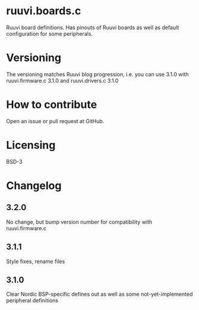 # ruuvi.boards.c
Ruuvi board definitions. Has pinouts of Ruuvi boards as well as default configuration for some peripherals.

# Versioning
The versioning matches Ruuvi blog progression, i.e. you can use 3.1.0 with ruuvi.firmware.c 3.1.0 and ruuvi.drivers.c 3.1.0

# How to contribute
Open an issue or pull request at GitHub.

# Licensing
BSD-3

# Changelog
## 3.2.0
No change, but bump version number for compatibility with ruuvi.firmware.c

## 3.1.1 
Style fixes, rename files

## 3.1.0 
Clear Nordic BSP-specific defines out as well as some not-yet-implemented peripheral definitions